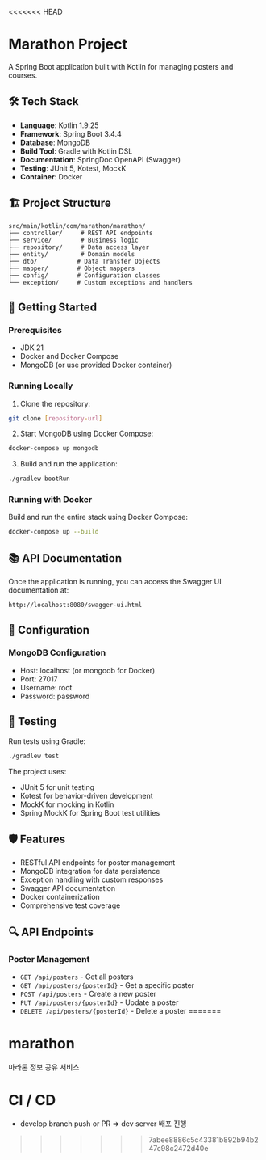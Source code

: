 <<<<<<< HEAD
# Marathon Project

A Spring Boot application built with Kotlin for managing posters and courses.

## 🛠 Tech Stack

- **Language**: Kotlin 1.9.25
- **Framework**: Spring Boot 3.4.4
- **Database**: MongoDB
- **Build Tool**: Gradle with Kotlin DSL
- **Documentation**: SpringDoc OpenAPI (Swagger)
- **Testing**: JUnit 5, Kotest, MockK
- **Container**: Docker

## 🏗 Project Structure

```
src/main/kotlin/com/marathon/marathon/
├── controller/     # REST API endpoints
├── service/        # Business logic
├── repository/     # Data access layer
├── entity/         # Domain models
├── dto/           # Data Transfer Objects
├── mapper/        # Object mappers
├── config/        # Configuration classes
└── exception/     # Custom exceptions and handlers
```

## 🚀 Getting Started

### Prerequisites

- JDK 21
- Docker and Docker Compose
- MongoDB (or use provided Docker container)

### Running Locally

1. Clone the repository:
```bash
git clone [repository-url]
```

2. Start MongoDB using Docker Compose:
```bash
docker-compose up mongodb
```

3. Build and run the application:
```bash
./gradlew bootRun
```

### Running with Docker

Build and run the entire stack using Docker Compose:
```bash
docker-compose up --build
```

## 📚 API Documentation

Once the application is running, you can access the Swagger UI documentation at:
```
http://localhost:8080/swagger-ui.html
```

## 🔧 Configuration

### MongoDB Configuration
- Host: localhost (or mongodb for Docker)
- Port: 27017
- Username: root
- Password: password

## 🧪 Testing

Run tests using Gradle:
```bash
./gradlew test
```

The project uses:
- JUnit 5 for unit testing
- Kotest for behavior-driven development
- MockK for mocking in Kotlin
- Spring MockK for Spring Boot test utilities

## 🛡️ Features

- RESTful API endpoints for poster management
- MongoDB integration for data persistence
- Exception handling with custom responses
- Swagger API documentation
- Docker containerization
- Comprehensive test coverage

## 🔍 API Endpoints

### Poster Management
- `GET /api/posters` - Get all posters
- `GET /api/posters/{posterId}` - Get a specific poster
- `POST /api/posters` - Create a new poster
- `PUT /api/posters/{posterId}` - Update a poster
- `DELETE /api/posters/{posterId}` - Delete a poster
=======
# marathon
마라톤 정보 공유 서비스


# CI / CD
- develop branch push or PR => dev server 배포 진행
>>>>>>> 7abee8886c5c43381b892b94b247c98c2472d40e
